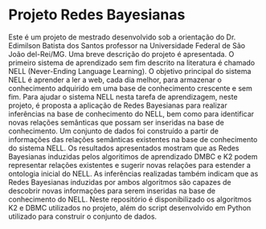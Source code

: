 # Projeto Redes Bayesianas 

Este é um projeto de mestrado desenvolvido sob a orientação do Dr. Edimilson Batista dos Santos
professor na Universidade Federal de São João del-Rei/MG. Uma breve descrição do projeto é apresentada. 
O primeiro sistema de aprendizado sem fim descrito na literatura é chamado NELL 
(Never-Ending Language Learning). O objetivo principal do sistema
NELL é aprender a ler a web, cada dia melhor, para armazenar o conhecimento
adquirido em uma base de conhecimento crescente e sem fim. Para ajudar o 
sistema NELL nesta tarefa de aprendizagem, neste projeto, é proposta a aplicação
de Redes Bayesianas para realizar inferências na base de conhecimento do NELL,
bem como para identificar novas relações semânticas que possam ser inseridas na
base de conhecimento. Um conjunto de dados foi construído a partir de informações
das relações semânticas existentes na base de conhecimento do sistema NELL. Os
resultados apresentados mostram que as Redes Bayesianas induzidas pelos 
algoritimos de aprendizado DMBC e K2 podem representar relações existentes e sugerir
novas relações para estender a ontologia inicial do NELL. As inferências realizadas
também indicam que as Redes Bayesianas induzidas por ambos algoritmos são capazes de 
descobrir novas informações para serem inseridas na base de conhecimento
do NELL. Neste repositório é disponibilizado os algoritmos K2 e DBMC utilizados no 
projeto, além do script desenvolvido em Python utilizado para construir o 
conjunto de dados.
